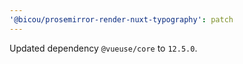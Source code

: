 ```yaml
---
'@bicou/prosemirror-render-nuxt-typography': patch
---
```


Updated dependency `@vueuse/core` to `12.5.0`.
